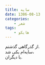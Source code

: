 ```yaml
---
title: سایه
date: 1386-08-13
categories:
    - شعر
tags:
    - هایکو
---
```


از گذرگاهی گذشتم.  
سایه‌ام یکی شد،  
با دیگران.
